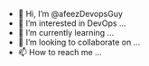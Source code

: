 - 👋 Hi, I’m @afeezDevopsGuy
- 👀 I’m interested in DevOps ...
- 🌱 I’m currently learning ...
- 💞️ I’m looking to collaborate on ...
- 📫 How to reach me ...

<!---
afeezDevopsGuy/afeezDevopsGuy is a ✨ special ✨ repository because its `README.md` (this file) appears on your GitHub profile.
You can click the Preview link to take a look at your changes.
--->
